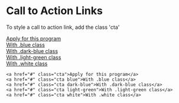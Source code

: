 # Call to Action Links

To style a call to action link, add the class 'cta'

<a href="#" className="cta">Apply for this program</a><br/>
<a href="#" className="cta blue">With .blue class</a><br/>
<a href="#" className="cta dark-blue">With .dark-blue class</a><br/>
<a href="#" className="cta light-green">With .light-green class</a><br/>
<a href="#" className="cta white">With .white class</a>

```
<a href="#" class="cta">Apply for this program</a>
<a href="#" class="cta blue">With .blue class</a>
<a href="#" class="cta dark-blue">With .dark-blue class</a>
<a href="#" class="cta light-green">With .light-green class</a>
<a href="#" class="cta white">With .white class</a>
```